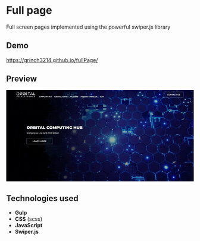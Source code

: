 # Full page

Full screen pages implemented using the powerful swiper.js library

## Demo

https://grinch3214.github.io/fullPage/


## Preview

![gif](https://github.com/Grinch3214/fullPage/blob/master/demo/demo.gif)


## Technologies used

- **Gulp**
- **CSS** (scss)
- **JavaScript**
- **Swiper.js**